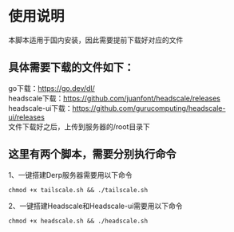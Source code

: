 # 使用说明<br />
本脚本适用于国内安装，因此需要提前下载好对应的文件<br />
## 具体需要下载的文件如下：<br />
go下载：https://go.dev/dl/  
headscale下载：https://github.com/juanfont/headscale/releases  
headscale-ui下载：https://github.com/gurucomputing/headscale-ui/releases  
文件下载好之后，上传到服务器的/root目录下  
## 这里有两个脚本，需要分别执行命令  
1、一键搭建Derp服务器需要用以下命令      
```
chmod +x tailscale.sh && ./tailscale.sh
```
2、一键搭建Headscale和Headscale-ui需要用以下命令
```
chmod +x headscale.sh && ./headscale.sh
```
